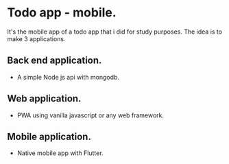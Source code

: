 # Todo app - mobile.

It's the mobile app of a todo app that i did for study purposes.
The idea is to make 3 applications.

## Back end application.
- A simple Node js api with mongodb.

## Web application.
- PWA using vanilla javascript or any web framework.

## Mobile application.
- Native mobile app with Flutter.
